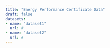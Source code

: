 ```yaml
---
title: "Energy Performance Certificate Data"
draft: false
datasets:
- name: "dataset1"
  url: #
- name: "dataset2"
  url: #
---
```


